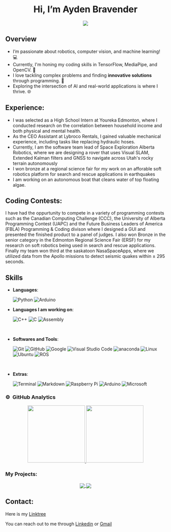 <h1 align="center">
Hi, I’m Ayden Bravender 
</h1>

<p align="center">
  <a href="https://github.com/DenverCoder1/readme-typing-svg"><img src="https://readme-typing-svg.herokuapp.com?font=Time+New+Roman&color=cyan&size=32&center=true&vCenter=true&width=600&height=100&lines=Ayden+Bravender;IB+High+School+Student;Software+Engineer+In+The+Making;Self-taught+Programmer;Computer+Vision+Enthusiast;AI+And+ML;Active+Learner/Researcher;Always+learning+new+skills;Software+and+Hardware;Robotics;Software+Team+Member+at+SPEAR"></a>
</p>

## Overview
- I’m passionate about robotics, computer vision, and machine learning! 💻
- Currently, I'm honing my coding skills in TensorFlow, MediaPipe, and OpenCV. 🚀
- I love tackling complex problems and finding **innovative solutions** through programming. 🧠
- Exploring the intersection of AI and real-world applications is where I thrive. 🌐

## Experience:
- I was selected as a High School Intern at Youreka Edmonton, where I conducted research on the correlation between household income and both physical and mental health.
- As the CEO Assistant at Lybroco Rentals, I gained valuable mechanical experience, including tasks like replacing hydraulic hoses.
- Currently, I am the software team lead of Space Exploration Alberta Robotics, where we are designing a rover that uses Visual SLAM, Extended Kalman filters and GNSS to navigate across Utah's rocky terrain autonomously
- I won bronze at a regional science fair for my work on an afforable soft robotics platform for search and rescue applications in earthquakes
- I am working on an autonomous boat that cleans water of top floating algae.

## Coding Contests:
I have had the oppurtunity to compete in a variety of programming contests such as the Canadian Computing Challenge (CCC), the University of Alberta Programming Contest (UAPC) and the Future Business Leaders of America (FBLA) Programming & Coding divison where I designed a GUI and presented the finished product to a panel of judges. I also won Bronze in the senior category in the Edmonton Regional Science Fair (ERSF) for my research on soft robotics being used in search and rescue applications. Finally my team won third at the saskatoon NasaSpaceApps, where we utilized data from the Apollo missions to detect seismic quakes within ± 295 seconds.


<p align="center">

## Skills

- **Languages**:

  ![Python](https://img.shields.io/badge/Python%20-%2314354C.svg?style=for-the-badge&logo=python&logoColor=white)
  ![Arduino](https://img.shields.io/badge/Arduino%20-%2300599C.svg?style=for-the-badge&logo=arduino&logoColor=white)

- **Languages I am working on**:
    
    ![C++](https://img.shields.io/badge/C++%20-%2300599C.svg?style=for-the-badge&logo=c%2B%2B&logoColor=white)
    ![C](https://img.shields.io/badge/C%20-%2300599C.svg?style=for-the-badge&logo=c&logoColor=white)
    ![Assembly](https://img.shields.io/badge/Assembly%20-%2300599C.svg?style=for-the-badge&logo=assemblyscript&logoColor=white)

<br>

- **Softwares and Tools**:

    ![Git](https://img.shields.io/badge/git-%23F05033.svg?style=for-the-badge&logo=git&logoColor=white)
    ![GitHub](https://img.shields.io/badge/github-%23121011.svg?style=for-the-badge&logo=github&logoColor=white)
    ![Google](https://img.shields.io/badge/google-%234285F4.svg?style=for-the-badge&logo=google&logoColor=white)
    ![Visual Studio Code](https://img.shields.io/badge/Visual%20Studio%20Code-0078d7.svg?style=for-the-badge&logo=visual-studio-code&logoColor=white)
    ![anaconda](https://img.shields.io/badge/anaconda-42B029.svg?&style=for-the-badge&logo=anaconda&logoColor=white)
    ![Linux](https://img.shields.io/badge/Linux-FCC624?style=for-the-badge&logo=linux&logoColor=black)
    ![Ubuntu](https://img.shields.io/badge/Ubuntu-E95420?style=for-the-badge&logo=ubuntu&logoColor=orange)
    ![ROS](https://img.shields.io/badge/ROS-22314E?style=for-the-badge&logo=ros&logoColor=white)
    
    

<br>

- **Extras**:

    ![Terminal](https://img.shields.io/badge/Terminal-%23054020?style=for-the-badge&logo=gnu-bash&logoColor=white)
    ![Markdown](https://img.shields.io/badge/markdown-%23000000.svg?style=for-the-badge&logo=markdown&logoColor=white)
    ![Raspberry Pi](https://img.shields.io/badge/Raspberry%20Pi-C51A4A?style=for-the-badge&logo=raspberry-pi&logoColor=white)
    ![Arduino](https://img.shields.io/badge/Arduino-00979D?style=for-the-badge&logo=arduino&logoColor=white)
    ![Microsoft](https://img.shields.io/badge/edge-0078D7.svg?&style=for-the-badge&logo=microsoft-edge&logoColor=white)

</p>

### ⚙️ &nbsp;GitHub Analytics

<p align="center">
<a href="https://github.com/AydenBravender">
  <img height="180em" src="https://github-readme-stats-eight-theta.vercel.app/api?username=AydenBravender&show_icons=true&theme=algolia&include_all_commits=true&count_private=true"/>
  <img height="180em" src="https://github-readme-stats-eight-theta.vercel.app/api/top-langs/?username=AydenBravender&layout=compact&langs_count=8&theme=algolia&include_all_commits=true&count_private=true"/>
</a>
</p>

### My Projects:
<p align="center">
<a href="https://github.com/AydenBravender/Autonomous-Computer-Vision-Car">
  <img align="center" src="https://github-readme-stats.vercel.app/api/pin/?username=AydenBravender&repo=Autonomous-Computer-Vision-Car&theme=tokyonight" />
</a>

<a href="https://github.com/AydenBravender/Mediapipe_Door_Opener">
  <img align="center" src="https://github-readme-stats.vercel.app/api/pin/?username=AydenBravender&repo=Mediapipe_Door_Opener&theme=tokyonight" />
</a>
</p>






## Contact:
Here is my [Linktree](https://linktr.ee/aydenbravender)

You can reach out to me through [Linkedin](linkedin.com/in/aydenbravender) or [Gmail](mailto:aydenbravender@gmail.com)

<!---
AydenBravender/AydenBravender is a ✨ special ✨ repository because its `README.md` (this file) appears on your GitHub profile.
You can click the Preview link to take a look at your changes.
--->
